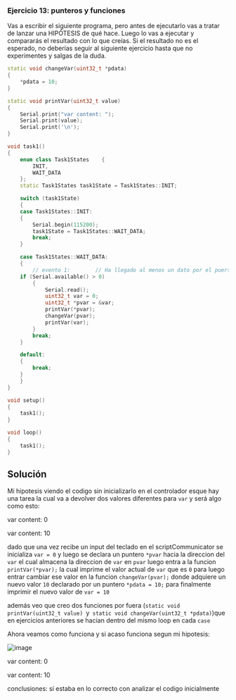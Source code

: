 ### **Ejercicio 13: punteros y funciones**

Vas a escribir el siguiente programa, pero antes de ejecutarlo vas a tratar de lanzar una HIPÓTESIS de qué hace. Luego lo vas a ejecutar y compararás el resultado con lo que creías. Si el resultado no es el esperado, no deberías seguir al siguiente ejercicio hasta que no experimentes y salgas de la duda.

```cpp
static void changeVar(uint32_t *pdata)
{
    *pdata = 10;
}

static void printVar(uint32_t value)
{
    Serial.print("var content: ");
    Serial.print(value);
    Serial.print('\n');
}

void task1()
{
    enum class Task1States    {
        INIT,
        WAIT_DATA
    };
    static Task1States task1State = Task1States::INIT;

    switch (task1State)
    {
    case Task1States::INIT:
    {
        Serial.begin(115200);
        task1State = Task1States::WAIT_DATA;
        break;
    }

    case Task1States::WAIT_DATA:
    {
        // evento 1:        // Ha llegado al menos un dato por el puerto serial?        
	if (Serial.available() > 0)
        {
            Serial.read();
            uint32_t var = 0;
            uint32_t *pvar = &var;
            printVar(*pvar);
            changeVar(pvar);
            printVar(var);
        }
        break;
    }

    default:
    {
        break;
    }
    }
}

void setup()
{
    task1();
}

void loop()
{
    task1();
}
```

## Solución

Mi hipotesis viendo el codigo sin inicializarlo en el controlador esque hay una tarea la cual va a devolver dos valores diferentes para `var` y será algo como esto:

var content: 0

var content: 10

dado que una vez recibe un input del teclado en el scriptCommunicator se inicializa `var = 0` 
y luego se declara un puntero `*pvar` hacia la direccion del `var` el cual almacena la direccion de `var` en `pvar`
luego entra a la funcion `printVar(*pvar);` la cual imprime el valor actual de `var` que es `0`
para luego entrar cambiar ese valor en la funcion `changeVar(pvar);` donde adquiere un nuevo valor `10` declarado por un puntero `*pdata = 10;`
para finalmente imprimir el nuevo valor de `var = 10`

además veo que creo dos funciones por fuera (`static void printVar(uint32_t value) `y` static void changeVar(uint32_t *pdata)`)que en ejercicios anteriores se hacian dentro del mismo loop en cada `case`

Ahora veamos como funciona y si acaso funciona segun mi hipotesis:

![image](https://github.com/DanielZafiro/Daniel_RaspPico_Project/assets/66543657/4a4dba0e-c4ed-4a9e-8d03-599da33ecf9a)

var content: 0

var content: 10

conclusiones: sí estaba en lo correcto con analizar el codigo inicialmente
